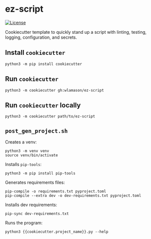 # ez-script
[![License](https://img.shields.io/badge/License-Apache%202.0-blue.svg)](./LICENSE)

Cookiecutter template to quickly stand up a script with linting, testing, logging, configuration, and secrets.

## Install `cookiecutter`

```
python3 -m pip install cookiecutter
```

## Run `cookiecutter`

```
python3 -m cookiecutter gh:wlamason/ez-script
```

## Run `cookiecutter` locally

```
python3 -m cookiecutter path/to/ez-script
```

## `post_gen_project.sh`

Creates a venv:
```
python3 -m venv venv
source venv/bin/activate
```

Installs `pip-tools`:
```
python3 -m pip install pip-tools
```

Generates requirements files:
```
pip-compile -o requirements.txt pyproject.toml
pip-compile --extra dev -o dev-requirements.txt pyproject.toml
```

Installs dev requirements:
```
pip-sync dev-requirements.txt
```

Runs the program:
```
python3 {{cookiecutter.project_name}}.py --help
```
